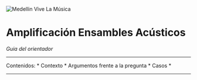 
![Medellin Vive La Música](http://www.medellinvivelamusica.com/wp-content/uploads/2014/08/medellinvivelamusica.png)

# Amplificación Ensambles Acústicos

*Guia del orientador*

---
Contenidos:
	* Contexto
	* Argumentos frente a la pregunta
	* Casos
	* 

---
